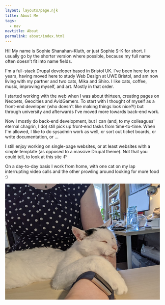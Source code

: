 ```yaml
---
layout: layouts/page.njk
title: About Me
tags:
  - nav
navtitle: About
permalink: about/index.html
---
```


Hi! My name is Sophie Shanahan-Kluth, or just Sophie S-K for short. I usually go by the shorter version where possible, because my full name often doesn't fit into name fields.

I'm a full-stack Drupal developer based in Bristol UK. I've been here for ten years, having moved here to study Web Design at UWE Bristol, and am now living with my partner and two cats, Mika and Shiro. I like cats, coffee, music, improving myself, and art. Mostly in that order.

I started working with the web when I was about thirteen, creating pages on Neopets, Geocities and AvidGamers. To start with I thought of myself as a front-end developer (who doesn't like making things look nice?!) but through university and afterwards I've moved more towards back-end work.

Now I mostly do back-end development, but I can (and, to my colleagues' eternal chagrin, I do) still pick up front-end tasks from time-to-time. When I'm allowed, I like to do sysadmin work as well, or sort out ticket boards, or write documentation, or ...

I still enjoy working on single-page websites, or at least websites with a simple template (as opposed to a massive Drupal theme). Not that you could tell, to look at this site :P

On a day-to-day basis I work from home, with one cat on my lap interrupting video calls and the other prowling around looking for more food :)

![Photo of me sitting at my desk with Shiro (my cat) draped over my arm, preventing me from working.](/img/2021/01/profile.jpg)
